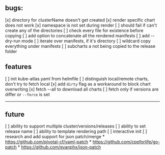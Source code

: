 ## bugs:
[x] directory for clusterName doesn't get created
[x] render specific chart does not work
[x] namespace is not set during render
[ ] should fail if can't create any of the directories
[ ] check every file for existence before copying 
[ ] add option to concatenate all the rendered manifests
[ ] add --dry-run mode
[ ] iterate over manifests, if it's directory
    [ ] wildcard copy everything under manifests
[ ] subcharts a not being copied to the release folder
## features
[ ] init kube-atlas.yaml from helmfile
[ ] distinguish local/remote charts, don't try to fetch local
    [x] add `dirty` flag as a workaround to block chart overwriting 
[x] fetch --all to download all charts
[ ] fetch only if versions are differ or `--force` is set


-------
## future
[ ] ability to support multiple cluster/versions/releases
[ ] ability to set release name
[ ] ability to template rendering path
[ ] interactive init
[ ] research and add support for json patch/merge
    * https://github.com/pivotal-cf/yaml-patch
    * https://github.com/cppforlife/go-patch
    * https://github.com/evanphx/json-patch
